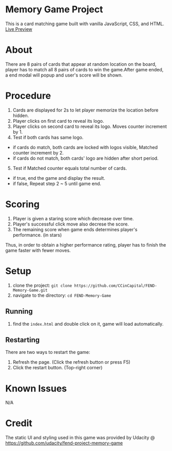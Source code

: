 # Memory Game Project

This is a card matching game built with vanilla JavaScript, CSS, and HTML.
[Live Preview](https://ccincapital.github.io/FEND-memory-game/)

# About
There are 8 pairs of cards that appear at random location on the board, player has to match all 8 pairs of cards to win the game.After game ended, a end modal will popup and user's score will be shown.

# Procedure
1. Cards are displayed for 2s to let player memorize the location before hidden. 
2. Player clicks on first card to reveal its logo.
3. Player clicks on second card to reveal its logo. Moves counter increment by 1.
4. Test if both cards has same logo.
- if cards do match, both cards are locked with logos visible, Matched counter increment by 2.
- if cards do not match, both cards' logo are hidden after short period.
5. Test if Matched counter equals total number of cards.
- if true, end the game and display the result.
- if false, Repeat step 2 ~ 5 until game end.

# Scoring
1. Player is given a staring score which decrease over time.
2. Player's successful click move also decrese the score.
3. The remaining score when game ends determines player's performance. (in stars)

Thus, in order to obtain a higher performance rating, player has to finish the game faster with fewer moves.

# Setup

1. clone the project:
```git clone https://github.com/CCinCapital/FEND-Memory-Game.git```
2. navigate to the directory:
```cd FEND-Memory-Game```

## Running
1. find the ```index.html``` and double click on it, game will load automatically.

## Restarting
There are two ways to restart the game:
1. Refresh the page. (Click the refresh button or press F5)
2. Click the restart button. (Top-right corner)

# Known Issues
N/A

# Credit
The static UI and styling used in this game was provided by Udacity @ https://github.com/udacity/fend-project-memory-game
